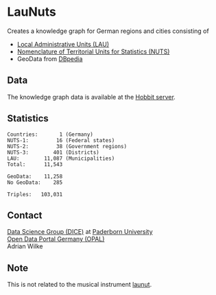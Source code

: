 # LauNuts

Creates a knowledge graph for German regions and cities consisting of

- [Local Administrative Units (LAU)](https://ec.europa.eu/eurostat/web/nuts/local-administrative-units)
- [Nomenclature of Territorial Units for Statistics (NUTS)](https://ec.europa.eu/eurostat/web/nuts/background)
- GeoData from [DBpedia](http://dbpedia.org/)

## Data

The knowledge graph data is available at the [Hobbit server](https://hobbitdata.informatik.uni-leipzig.de/OPAL/).

## Statistics

```
Countries:       1 (Germany)
NUTS-1:         16 (Federal states)
NUTS-2:         38 (Government regions)
NUTS-3:        401 (Districts)
LAU:        11,087 (Municipalities)
Total:      11,543

GeoData:    11,258
No GeoData:    285

Triples:   103,031
```

## Contact

[Data Science Group (DICE)](https://dice-research.org/)  at [Paderborn University](https://www.uni-paderborn.de/)  
[Open Data Portal Germany (OPAL)](http://projekt-opal.de/)  
Adrian Wilke

## Note

This is not related to the musical instrument [launut](https://www.metmuseum.org/art/collection/search/501966).